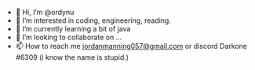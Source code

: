 - 👋 Hi, I’m @ordynu
- 👀 I’m interested in coding, engineering, reading. 
- 🌱 I’m currently learning a bit of java 
- 💞️ I’m looking to collaborate on ...
- 📫 How to reach me jordanmanning057@gmail.com or discord Darkone #6309 (i know the name is stupid.)

<!---
ordynu/ordynu is a ✨ special ✨ repository because its `README.md` (this file) appears on your GitHub profile.
You can click the Preview link to take a look at your changes.
--->
